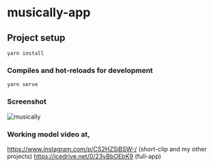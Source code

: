 # musically-app

## Project setup
```
yarn install
```

### Compiles and hot-reloads for development
```
yarn serve
```
### Screenshot
![musically](https://user-images.githubusercontent.com/73601258/130330803-9b0c0598-2d6c-487b-a456-31dd81af6408.png)

### Working model video at,
https://www.instagram.com/p/CS2HZSiBSW-/ (short-clip and my other projects)
https://icedrive.net/0/23yBbOEbK9 (full-app)

